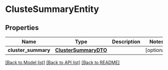 # ClusteSummaryEntity

## Properties
Name | Type | Description | Notes
------------ | ------------- | ------------- | -------------
**cluster_summary** | [**ClusterSummaryDTO**](ClusterSummaryDTO.md) |  | [optional] 

[[Back to Model list]](../README.md#documentation-for-models) [[Back to API list]](../README.md#documentation-for-api-endpoints) [[Back to README]](../README.md)


